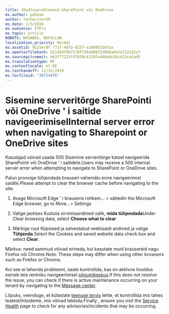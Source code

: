 ```yaml
---
title: Jõudlusprobleemid-SharePoint või OneDrive
ms.author: pebaum
author: Techwriter40
ms.date: 1/3/2019
ms.audience: ITPro
ms.topic: article
ROBOTS: NOINDEX, NOFOLLOW
localization_priority: Normal
ms.assetid: 9225ec0f-771f-4d7a-8157-e188953107aa
ms.openlocfilehash: 621504f5b7170ff36ad093330b8a662e7222d1e7
ms.sourcegitcommit: b43f77221f47b50c41197a448a9c26c423ce1ad5
ms.translationtype: MT
ms.contentlocale: et-EE
ms.lasthandoff: 11/15/2019
ms.locfileid: "36754476"
---
```

# <a name="internal-server-error-when-navigating-to-sharepoint-or-onedrive-sites"></a><span data-ttu-id="6535a-102">Sisemine serveritõrge SharePointi või OneDrive ' i saitide navigeerimisel</span><span class="sxs-lookup"><span data-stu-id="6535a-102">Internal server error when navigating to Sharepoint or OneDrive sites</span></span>

<span data-ttu-id="6535a-103">Kasutajad võivad saada 500 Sisemine serveritõrge katsel navigeerida SharePointi või OneDrive ' i saitidele.</span><span class="sxs-lookup"><span data-stu-id="6535a-103">Users may receive a 500 internal server error when attempting to navigate to SharePoint or OneDrive sites.</span></span> 

<span data-ttu-id="6535a-104">Palun proovige tühjendada brauseri vahemälu enne navigeerimist saidile.</span><span class="sxs-lookup"><span data-stu-id="6535a-104">Please attempt to clear the browser cache before navigating to the site.</span></span>


1. <span data-ttu-id="6535a-105">Avage Microsoft Edge ' i brauseris rohkem... > sätted</span><span class="sxs-lookup"><span data-stu-id="6535a-105">In the Microsoft Edge browser, go to More...> Settings</span></span>

2. <span data-ttu-id="6535a-106">Valige jaotises Kustuta sirvimisandmed valik, **mida tühjendada**</span><span class="sxs-lookup"><span data-stu-id="6535a-106">Under Clear browsing data, select **Choose what to clear**</span></span>

3. <span data-ttu-id="6535a-107">Märkige ruut Küpsised ja salvestatud veebisaidi andmed ja valige **Tühjenda**.</span><span class="sxs-lookup"><span data-stu-id="6535a-107">Select the Cookies and saved website data check box and select **Clear**.</span></span>

<span data-ttu-id="6535a-108">Märkus: need sammud võivad erineda, kui kasutate muid brausereid nagu Firefox või Chrome.</span><span class="sxs-lookup"><span data-stu-id="6535a-108">Note: These steps may differ when using other browsers such as Firefox or Chrome.</span></span>

<span data-ttu-id="6535a-109">Kui see ei lahenda probleemi, saate kontrollida, kas on aktiivne hooldus esineb teie rentniku navigeerimisel [sõnumikeskus](https://portal.office.com/adminportal/home#/MessageCenter).</span><span class="sxs-lookup"><span data-stu-id="6535a-109">If this does not resolve the issue, you can check if there is active maintenance occurring on your tenant by navigating to the [Message center](https://portal.office.com/adminportal/home#/MessageCenter).</span></span>

<span data-ttu-id="6535a-110">Lõpuks, veenduge, et külastate [teenuse tervis](https://portal.office.com/adminportal/home#/servicehealth) lehte, et kontrollida mis tahes teateid/intsidente, mis võivad tekkida.</span><span class="sxs-lookup"><span data-stu-id="6535a-110">Finally , ensure you visit the [Service Health](https://portal.office.com/adminportal/home#/servicehealth) page to check for any advisories/incidents that may be occurring.</span></span>

